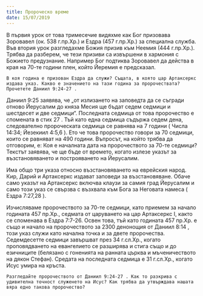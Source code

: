 ```yaml
---
title: Пророческо време
date: 15/07/2019
---
```


В първия урок от това тримесечие видяхме как Бог призовава Зоровавел (ок. 538 г.пр.Хр.) и Ездра (457 г.пр.Хр.) за специална служба. Във втория урок разгледахме Божия призив към Неемия (444 г.пр.Хр.). Трябва да разберем, че тези призиви са извършени в хармония с Божието предузнание. Например Бог подтиква Зоровавел да действа в края на 70-те години плен, който Йеремия е предсказал.

`В коя година е призован Ездра да служи? Същата, в която цар Артаксеркс издава указ. Какво е значението на тази година за пророчествата? Прочетете Даниил 9:24-27 .`

Даниил 9:25 заявява, че „от излизането на заповедта да се съгради отново Йерусалим до княза Месия ще бъдат седем седмици и шестдесет и две седмици“. Последната седмица от това пророчество е спомената в стих 27 . Тъй като една седмица съдържа седем дена, следователно пророческата седмица се равнява на 7 години ( Числа 14:34; Йезекиил 4:5,6 ). Ето че това пророчество говори за 70 седмици, които се равняват на 490 години. Въпросът, на който трябва да отговорим, е: Коя е началната дата на пророчеството за 70-те седмици? Текстът заявява, че ще бъде от времето, когато излезе указът за възстановяването и построяването на Йерусалим.

Има общо три указа относно възстановяването на еврейския народ. Кир, Дарий и Артаксеркс издават заповеди за възстановяване. Обаче само указът на Артаксеркс включва клаузи за самия град Йерусалим и само този указ се свързва с възхвала към Бога за Неговата намеса ( Ездра 7:27,28 ).

Изчисляваме пророчеството за 70-те седмици, като приемем за начало годината 457 пр.Хр., седмата от царуването на цар Артаксеркс I, както се споменава в Ездра 7:7-26. Освен това, тъй като годината 457 пр.Хр. е също и начало на пророчеството за 2300 денонощия от Даниил 8:14 , този указ служи като начална точка и за двете пророчества. Седемдесетте седмици завършват през 34 г.сл.Хр., когато проповядването на евангелието се разширява и стига също и до езичниците (белязано с гоненията на ранната църква и мъченичеството на дякон Стефан). Средата на последната седмица е 31 г.сл.Хр., когато Исус умира на кръста.

`Разгледайте пророчеството от Даниил 9:24-27 . Как то разкрива с удивителна точност служенето на Исус? Как трябва да утвърждава нашата вяра едно такова пророчество?`